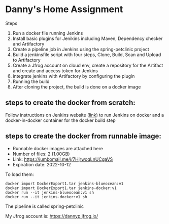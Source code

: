 # Danny's Home Assignment
Steps
1. Run a docker file running Jenkins
2. Install basic plugins for Jenikins including Maven, Dependency checker and Artifactory
3. Create a pipeline job in Jenkins using the spring-petclinic project
4. Build a jenkinsfile script with four steps, Clone, Build, Scan and Upload to Artifactory
5. Create a Jfrog account on cloud env, create a repository for the Artifact and create and access token for Jenkins
6. integrate jenkins with Artifactory by configuring the plugin
7. Running the build
8. After cloning the project, the build is done on a docker image


## steps to create the docker from scratch:
Follow instructions on Jenkins website ([link](https://www.jenkins.io/doc/book/installing/docker/)) to run Jenkins on docker and a docker-in-docker container for the docker build step



## steps to create the docker from runnable image:

* Runnable docker images are attached here
* Number of files: 2 (1.00GB)
* Link: https://jumbomail.me/j/7HjrwoqLnUCgaVS
* Expiration date: 2022-10-12


To load them:

```
docker import DockerExport1.tar jenkins-blueocean:v1
docker import DockerExport1.tar jenkins-docker:v1
docker run --it jenkins-blueocean:v1 sh
docker run --it jenkins-docker:v1 sh
```
The pipeline is called spring-petclinic


My Jfrog account is: https://dannyp.jfrog.io/


